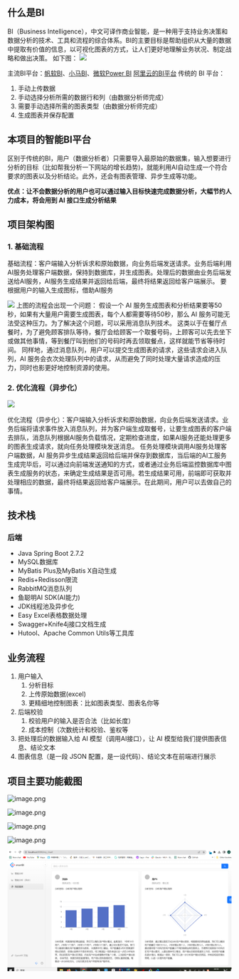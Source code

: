 ## 什么是BI

BI（Business Intelligence），中文可译作商业智能，是一种用于支持业务决策和数据分析的技术、工具和流程的综合体系。BI的主要目标是帮助组织从大量的数据中提取有价值的信息，以可视化图表的方式，让人们更好地理解业务状况、制定战略和做出决策。
如下图：
![](https://cdn.nlark.com/yuque/0/2023/png/28467887/1692408574548-41466685-cfb4-4e94-a652-abee0fff24f9.png#averageHue=%23ded7d2&clientId=u80ce4461-63cb-4&from=paste&id=uadf5252e&originHeight=860&originWidth=1600&originalType=url&ratio=1.25&rotation=0&showTitle=false&status=done&style=none&taskId=ua1224246-c94f-4890-aeae-3e7197b3a79&title=)

主流BI平台：[帆软BI](https://www.finebi.com/)、[小马BI](https://bi.zhls.qq.com/#/)、[微软Power BI](https://powerbi.microsoft.com/zh-cn/)
[阿里云的BI平台](https://chartcube.alipay.com/)
传统的 BI 平台：

1. 手动上传数据
2. 手动选择分析所需的数据行和列（由数据分析师完成）
3. 需要手动选择所需的图表类型（由数据分析师完成）
4. 生成图表并保存配置

## 本项目的智能BI平台

区别于传统的BI，用户（数据分析者）只需要导入最原始的数据集，输入想要进行分析的目标（比如帮我分析一下网站的增长趋势)，就能利用AI自动生成一个符合要求的图表以及分析结论。此外，还会有图表管理、异步生成等功能。

**优点：让不会数据分析的用户也可以通过输入目标快速完成数据分析，大幅节约人力成本，将会用到 AI 接口生成分析结果**

## 项目架构图

### 1. 基础流程

基础流程：客户端输入分析诉求和原始数据，向业务后端发送请求。业务后端利用AI服务处理客户端数据，保持到数据库，并生成图表。处理后的数据由业务后端发送给AI服务，AI服务生成结果并返回给后端，最终将结果返回给客户端展示。
要根据用户的输入生成图标，借助AI服务

![](https://cdn.nlark.com/yuque/0/2023/jpeg/28467887/1692409349028-b1fc1fcd-4cc8-4206-a01d-1466ff5ab4aa.jpeg)
上图的流程会出现一个问题：
假设一个 AI 服务生成图表和分析结果要等50秒，如果有大量用户需要生成图表，每个人都需要等待50秒，那么 AI 服务可能无法受这种压力。为了解决这个问题，可以采用消息队列技术。
这类以于在餐厅点餐时，为了避免顾客排队等待，餐厅会给顾客一个取餐号码，上顾客可以先去坐下或做其他事情，等到餐厅叫到他们的号码时再去领取餐点，这样就能节省等待时间。
同样地，通过消息队列，用户可以提交生成图表的请求，这些请求会进入队列，AI 服务会衣次处理队列中的请求，从而避免了同时处理大量请求造成的压力，同时也影更好地控制资源的使用。

### 2. 优化流程（异步化）

![](https://cdn.nlark.com/yuque/0/2023/jpeg/28467887/1692409924952-a19c055d-8f0a-476e-a637-70e26092ae95.jpeg)

优化流程（异步化）：客户端输入分析诉求和原始数据，向业务后端发送请求。业务后端将请求事件放入消息队列，并为客户端生成取餐号，让要生成图表的客户端去排队，消息队列根据AI服务负载情况，定期检查进度，如果AI服务还能处理更多的图表生成请求，就向任务处理模块发送消息。
任务处理模块调用AI服务处理客户端数据，AI 服务异步生成结果返回给后端并保存到数据库，当后端的AI工服务生成完毕后，可以通过向前端发送通知的方式，或者通过业务后端监控数据库中图表生成服务的状态，来确定生成结果是否可用。若生成结果可用，前端即可获取并处理相应的数据，最终将结果返回给客户端展示。在此期间，用户可以去做自己的事情。

## 技术栈

### 后端

- Java Spring Boot 2.7.2
- MySQL数据库
- MyBatis Plus及MyBatis X自动生成
- Redis+Redisson限流
- RabbitMQ消息队列
- 鱼聪明AI SDK(AI能力)
- JDK线程池及异步化
- Easy Excel表格数据处理
- Swagger+Knife4j接口文档生成
- Hutool、Apache Common Utils等工具库

## 业务流程

1. 用户输入
    1. 分析目标
    2. 上传原始数据(excel)
    3. 更精细地控制图表：比如图表类型、图表名你等
2. 后端校验
    1. 校验用户的输入是否合法（比如长度）
    2. 成本控制（次数统计和校验、鉴权等
3. 把处理后的数据输入给 AI 模型（调用AI接口），让 AI 模型给我们提供图表信息、结论文本
4. 图表信息（是一段 JSON 配置，是一设代码）、结论文本在前端进行展示

## 项目主要功能截图

![image.png](https://cdn.nlark.com/yuque/0/2023/png/28467887/1692445299927-04dfb341-11b6-4e10-a423-20564981d47d.png#averageHue=%23f8f8f8&clientId=u89c9280f-a31e-4&from=paste&height=465&id=u0eb604c9&originHeight=581&originWidth=1899&originalType=binary&ratio=1.25&rotation=0&showTitle=false&size=58693&status=done&style=none&taskId=ue1b6c798-9c5d-4eed-938f-6877219ad48&title=&width=1519.2)

![image.png](https://cdn.nlark.com/yuque/0/2023/png/28467887/1692445333768-bb07b8df-ee51-4687-8619-a2e840669857.png#averageHue=%23f9f9f9&clientId=u89c9280f-a31e-4&from=paste&height=454&id=u00eafd62&originHeight=568&originWidth=1905&originalType=binary&ratio=1.25&rotation=0&showTitle=false&size=51907&status=done&style=none&taskId=u7695de8a-870c-44f1-a9a8-18ae640e982&title=&width=1524)

![image.png](https://cdn.nlark.com/yuque/0/2023/png/28467887/1692445355888-31fcdf32-e19b-4b6e-abd1-a9251a1cb615.png#averageHue=%23f7f7f7&clientId=u89c9280f-a31e-4&from=paste&height=686&id=ucbec6fc3&originHeight=857&originWidth=1907&originalType=binary&ratio=1.25&rotation=0&showTitle=false&size=111919&status=done&style=none&taskId=u57e4b36b-f6b7-449e-838d-13172eebd0c&title=&width=1525.6)

![image.png](https://cdn.nlark.com/yuque/0/2023/png/28467887/1692445400536-ddcd8be7-3894-486a-88b3-0a13949ad34c.png#averageHue=%23f9f9f9&clientId=u89c9280f-a31e-4&from=paste&height=576&id=ufaab22d5&originHeight=720&originWidth=1912&originalType=binary&ratio=1.25&rotation=0&showTitle=false&size=58570&status=done&style=none&taskId=ub9a6bc9d-9373-4e46-82b0-c93ae76edd3&title=&width=1529.6)

![img_1.png](img_1.png)
## 


